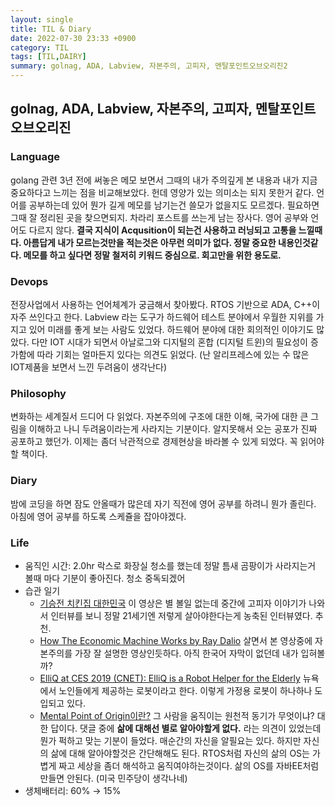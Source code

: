 ```yaml
---
layout: single
title: TIL & Diary
date: 2022-07-30 23:33 +0900
category: TIL
tags: [TIL,DAIRY]
summary: golnag, ADA, Labview, 자본주의, 고피자, 멘탈포인트오브오리진2
---
```

## golnag, ADA, Labview, 자본주의, 고피자, 멘탈포인트오브오리진
### Language
golang 관련 3년 전에 써놓은 메모 보면서 그때의 내가 주의깊게 본 내용과 내가 지금 중요하다고 느끼는 점을 비교해보았다. 헌데 영양가 있는 의미소는 되지 못한거 같다. 언어를 공부하는데 있어 뭔가 길게 메모를 남기는건 쓸모가 없을지도 모르겠다. 필요하면 그때 잘 정리된 곳을 찾으면되지. 차라리 포스트를 쓰는게 남는 장사다. 영어 공부와 언어도 다르지 않다. **결국 지식이 Acqusition이 되는건 사용하고 러닝되고 고통을 느낄때다. 아름답게 내가 모르는것만을 적는것은 아무런 의미가 없다. 정말 중요한 내용인것같다. 메모를 하고 싶다면 정말 철저히 키워드 중심으로. 회고만을 위한 용도로.**
### Devops
전장사업에서 사용하는 언어체계가 궁금해서 찾아봤다. RTOS 기반으로 ADA, C++이 자주 쓰인다고 한다. Labview 라는 도구가 하드웨어 테스트 분야에서 우월한 지위를 가지고 있어 미래를 좋게 보는 사람도 있었다. 하드웨어 분야에 대한 회의적인 이야기도 많았다. 다만 IOT 시대가 되면서 아날로그와 디지털의 혼합 (디지털 트윈)의 필요성이 증가함에 따라 기회는 얼마든지 있다는 의견도 읽었다. (난 알리프레스에 있는 수 많은 IOT제품을 보면서 느낀 두려움이 생각난다)
### Philosophy
변화하는 세계질서 드디어 다 읽었다. 자본주의에 구조에 대한 이해, 국가에 대한 큰 그림을 이해하고 나니 두려움이라는게 사라지는 기분이다. 알지못해서 오는 공포가 진짜 공포하고 했던가. 이제는 좀더 낙관적으로 경제현상을 바라볼 수 있게 되었다. 꼭 읽어야할 책이다.
### Diary
밤에 코딩을 하면 잠도 안올때가 많은데 자기 직전에 영어 공부를 하려니 뭔가 졸린다. 아침에 영어 공부를 하도록 스케쥴을 잡아야겠다.

### Life
- 움직인 시간: 2.0hr 락스로 화장실 청소를 했는데 정말 틈새 곰팡이가 사라지는거 볼때 마다 기분이 좋아진다. 청소 중독되겠어
- 습관 일기
  - [기승전 치킨집 대한민국](https://www.youtube.com/watch?v=dINOdh8os9U&t=607s) 이 영상은 별 볼일 없는데 중간에 고피자 이야기가 나와서 인터뷰를 보니 정말 21세기엔 저렇게 살아야한다는게 농축된 인터뷰였다. 추천.
  - [How The Economic Machine Works by Ray Dalio](https://www.youtube.com/watch?v=PHe0bXAIuk0) 살면서 본 영상중에 자본주의를 가장 잘 설명한 영상인듯하다. 아직 한국어 자막이 없던데 내가 입혀볼까?
  - [ElliQ at CES 2019 (CNET): ElliQ is a Robot Helper for the Elderly](https://www.youtube.com/watch?v=xvOigJDpuuw&t=96s) 뉴욕에서 노인들에게 제공하는 로봇이라고 한다. 이렇게 가정용 로봇이 하나하나 도입되고 있다.
  - [Mental Point of Origin이란?](https://www.youtube.com/watch?v=YQ5eGcSErnk) 그 사람을 움직이는 원천적 동기가 무엇이냐? 대한 답이다. 댓글 중에 **삶에 대해선 별로 알아야할게 없다.** 라는 의견이 있었는데 뭔가 퍽하고 맞는 기분이 들었다. 매순간의 자신을 알필요는 있다. 하지만 자신의 삶에 대해 알아야할것은 간단해해도 된다. RTOS처럼 자신의 삶의 OS는 가볍게 짜고 세상을 좀더 해석하고 움직여야하는것이다. 삶의 OS를 자바EE처럼 만들면 안된다. (미국 민주당이 생각나네)
- 생체배터리: 60% → 15%